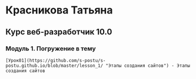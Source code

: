 # Красникова Татьяна
## Курс веб-разработчик 10.0


### Модуль 1. Погружение в тему
    [Урок01](https://github.com/s-postu/s-postu.github.io/blob/master/lesson_1/ "Этапы создания сайтов") - Этапы создания сайтов
